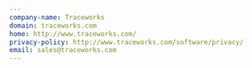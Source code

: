 ```yaml
---
company-name: Traceworks
domain: traceworks.com
home: http://www.traceworks.com/
privacy-policy: http://www.traceworks.com/software/privacy/
email: sales@traceworks.com
---
```




